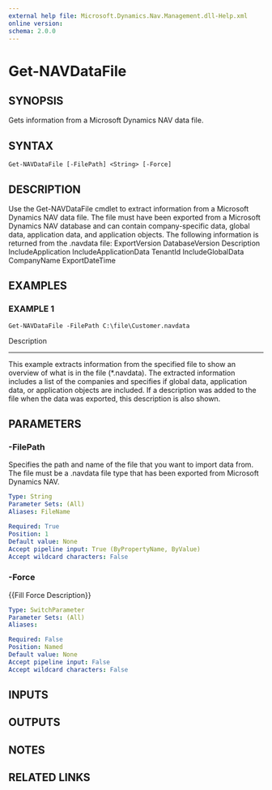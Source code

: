 ```yaml
---
external help file: Microsoft.Dynamics.Nav.Management.dll-Help.xml
online version: 
schema: 2.0.0
---
```


# Get-NAVDataFile

## SYNOPSIS
Gets information from a Microsoft Dynamics NAV data file.

## SYNTAX

```
Get-NAVDataFile [-FilePath] <String> [-Force]
```

## DESCRIPTION
Use the Get-NAVDataFile cmdlet to extract information from a Microsoft Dynamics NAV data file.
The file must have been exported from a Microsoft Dynamics NAV database and can contain company-specific data, global data, application data, and application objects.
The following information is returned from the .navdata file:
ExportVersion
DatabaseVersion
Description
IncludeApplication
IncludeApplicationData
TenantId
IncludeGlobalData
CompanyName
ExportDateTime

## EXAMPLES

### EXAMPLE 1
```
Get-NAVDataFile -FilePath C:\file\Customer.navdata
```

Description

-----------

This example extracts information from the specified file to show an overview of what is in the file (*.navdata).
The extracted information includes a list of the companies and specifies if global data, application data, or application objects are included.
If a description was added to the file when the data was exported, this description is also shown.

## PARAMETERS

### -FilePath
Specifies the path and name of the file that you want to import data from.
The file must be a .navdata file type that has been exported from Microsoft Dynamics NAV.

```yaml
Type: String
Parameter Sets: (All)
Aliases: FileName

Required: True
Position: 1
Default value: None
Accept pipeline input: True (ByPropertyName, ByValue)
Accept wildcard characters: False
```

### -Force
{{Fill Force Description}}

```yaml
Type: SwitchParameter
Parameter Sets: (All)
Aliases: 

Required: False
Position: Named
Default value: None
Accept pipeline input: False
Accept wildcard characters: False
```

## INPUTS

## OUTPUTS

## NOTES
## RELATED LINKS

